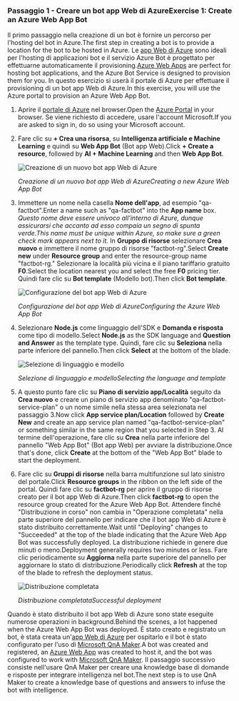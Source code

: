 ### <a name="exercise-1-create-an-azure-web-app-bot"></a><span data-ttu-id="0bac7-101">Passaggio 1 - Creare un bot app Web di Azure</span><span class="sxs-lookup"><span data-stu-id="0bac7-101">Exercise 1: Create an Azure Web App Bot</span></span>

<span data-ttu-id="0bac7-102">Il primo passaggio nella creazione di un bot è fornire un percorso per l'hosting del bot in Azure.</span><span class="sxs-lookup"><span data-stu-id="0bac7-102">The first step in creating a bot is to provide a location for the bot to be hosted in Azure.</span></span> <span data-ttu-id="0bac7-103">Le [app Web di Azure](https://azure.microsoft.com/services/app-service/web/) sono ideali per l'hosting di applicazioni bot e il servizio Azure Bot è progettato per effettuarne automaticamente il provisioning.</span><span class="sxs-lookup"><span data-stu-id="0bac7-103">[Azure Web Apps](https://azure.microsoft.com/services/app-service/web/) are perfect for hosting bot applications, and the Azure Bot Service is designed to provision them for you.</span></span> <span data-ttu-id="0bac7-104">In questo esercizio si userà il portale di Azure per effettuare il provisioning di un bot app Web di Azure.</span><span class="sxs-lookup"><span data-stu-id="0bac7-104">In this exercise, you will use the Azure portal to provision an Azure Web App Bot.</span></span>

1. <span data-ttu-id="0bac7-105">Aprire il [portale di Azure](https://portal.azure.com) nel browser.</span><span class="sxs-lookup"><span data-stu-id="0bac7-105">Open the [Azure Portal](https://portal.azure.com) in your browser.</span></span> <span data-ttu-id="0bac7-106">Se viene richiesto di accedere, usare l'account Microsoft.</span><span class="sxs-lookup"><span data-stu-id="0bac7-106">If you are asked to sign in, do so using your Microsoft account.</span></span>

1. <span data-ttu-id="0bac7-107">Fare clic su **+ Crea una risorsa**, su **Intelligenza artificiale e Machine Learning** e quindi su **Web App Bot** (Bot app Web).</span><span class="sxs-lookup"><span data-stu-id="0bac7-107">Click **+ Create a resource**, followed by **AI + Machine Learning** and then **Web App Bot**.</span></span>
 
    ![Creazione di un nuovo bot app Web di Azure](../images/new-bot-service.png)

    <span data-ttu-id="0bac7-109">_Creazione di un nuovo bot app Web di Azure_</span><span class="sxs-lookup"><span data-stu-id="0bac7-109">_Creating a new Azure Web App Bot_</span></span>
  
1. <span data-ttu-id="0bac7-110">Immettere un nome nella casella **Nome dell'app**, ad esempio "qa-factbot".</span><span class="sxs-lookup"><span data-stu-id="0bac7-110">Enter a name such as "qa-factbot" into the **App name** box.</span></span> <span data-ttu-id="0bac7-111">*Questo nome deve essere univoco all'interno di Azure, dunque assicurarsi che accanto ad esso compaia un segno di spunta verde.*</span><span class="sxs-lookup"><span data-stu-id="0bac7-111">*This name must be unique within Azure, so make sure a green check mark appears next to it.*</span></span> <span data-ttu-id="0bac7-112">In **Gruppo di risorse** selezionare **Crea nuovo** e immettere il nome gruppo di risorse "factbot-rg".</span><span class="sxs-lookup"><span data-stu-id="0bac7-112">Select **Create new** under **Resource group** and enter the resource-group name "factbot-rg."</span></span> <span data-ttu-id="0bac7-113">Selezionare la località più vicina e il piano tariffario gratuito **F0**.</span><span class="sxs-lookup"><span data-stu-id="0bac7-113">Select the location nearest you and select the free **F0** pricing tier.</span></span> <span data-ttu-id="0bac7-114">Quindi fare clic su **Bot template** (Modello bot).</span><span class="sxs-lookup"><span data-stu-id="0bac7-114">Then click **Bot template**.</span></span>

    ![Configurazione del bot app Web di Azure](../images/portal-start-bot-creation.png)

    <span data-ttu-id="0bac7-116">_Configurazione del bot app Web di Azure_</span><span class="sxs-lookup"><span data-stu-id="0bac7-116">_Configuring the Azure Web App Bot_</span></span>

1. <span data-ttu-id="0bac7-117">Selezionare **Node.js** come linguaggio dell'SDK e **Domanda e risposta** come tipo di modello.</span><span class="sxs-lookup"><span data-stu-id="0bac7-117">Select **Node.js** as the SDK language and **Question and Answer** as the template type.</span></span> <span data-ttu-id="0bac7-118">Quindi, fare clic su **Seleziona** nella parte inferiore del pannello.</span><span class="sxs-lookup"><span data-stu-id="0bac7-118">Then click **Select** at the bottom of the blade.</span></span>   
  
    ![Selezione di linguaggio e modello](../images/portal-select-template.png)

    <span data-ttu-id="0bac7-120">_Selezione di linguaggio e modello_</span><span class="sxs-lookup"><span data-stu-id="0bac7-120">_Selecting the language and template_</span></span>

1. <span data-ttu-id="0bac7-121">A questo punto fare clic su **Piano di servizio app/Località** seguito da **Crea nuovo** e creare un piano di servizio app denominato "qa-factbot-service-plan" o un nome simile nella stessa area selezionata nel passaggio 3.</span><span class="sxs-lookup"><span data-stu-id="0bac7-121">Now click **App service plan/Location** followed by **Create New** and create an app service plan named "qa-factbot-service-plan" or something similar in the same region that you selected in Step 3.</span></span> <span data-ttu-id="0bac7-122">Al termine dell'operazione, fare clic su **Crea** nella parte inferiore del pannello "Web App Bot" (Bot app Web) per avviare la distribuzione.</span><span class="sxs-lookup"><span data-stu-id="0bac7-122">Once that's done, click **Create** at the bottom of the "Web App Bot" blade to start the deployment.</span></span> 

1. <span data-ttu-id="0bac7-123">Fare clic su **Gruppi di risorse** nella barra multifunzione sul lato sinistro del portale.</span><span class="sxs-lookup"><span data-stu-id="0bac7-123">Click **Resource groups** in the ribbon on the left side of the portal.</span></span> <span data-ttu-id="0bac7-124">Quindi fare clic su **factbot-rg** per aprire il gruppo di risorse creato per il bot app Web di Azure.</span><span class="sxs-lookup"><span data-stu-id="0bac7-124">Then click **factbot-rg** to open the resource group created for the Azure Web App Bot.</span></span> <span data-ttu-id="0bac7-125">Attendere finché "Distribuzione in corso" non cambia in "Operazione completata" nella parte superiore del pannello per indicare che il bot app Web di Azure è stato distribuito correttamente.</span><span class="sxs-lookup"><span data-stu-id="0bac7-125">Wait until "Deploying" changes to "Succeeded" at the top of the blade indicating that the Azure Web App Bot was successfully deployed.</span></span> <span data-ttu-id="0bac7-126">La distribuzione richiede in genere due minuti o meno.</span><span class="sxs-lookup"><span data-stu-id="0bac7-126">Deployment generally requires two minutes or less.</span></span> <span data-ttu-id="0bac7-127">Fare clic periodicamente su **Aggiorna** nella parte superiore del pannello per aggiornare lo stato di distribuzione.</span><span class="sxs-lookup"><span data-stu-id="0bac7-127">Periodically click **Refresh** at the top of the blade to refresh the deployment status.</span></span>

    ![Distribuzione completata](../images/deployment-succeeded.png)

    <span data-ttu-id="0bac7-129">_Distribuzione completata_</span><span class="sxs-lookup"><span data-stu-id="0bac7-129">_Successful deployment_</span></span>
  
<span data-ttu-id="0bac7-130">Quando è stato distribuito il bot app Web di Azure sono state eseguite numerose operazioni in background.</span><span class="sxs-lookup"><span data-stu-id="0bac7-130">Behind the scenes, a lot happened when the Azure Web App Bot was deployed.</span></span> <span data-ttu-id="0bac7-131">È stato creato e registrato un bot, è stata creata un'[app Web di Azure](https://azure.microsoft.com/services/app-service/web/) per ospitarlo e il bot è stato configurato per l'uso di [Microsoft QnA Maker](https://www.qnamaker.ai/).</span><span class="sxs-lookup"><span data-stu-id="0bac7-131">A bot was created and registered, an [Azure Web App](https://azure.microsoft.com/services/app-service/web/) was created to host it, and the bot was configured to work with [Microsoft QnA Maker](https://www.qnamaker.ai/).</span></span> <span data-ttu-id="0bac7-132">Il passaggio successivo consiste nell'usare QnA Maker per creare una knowledge base di domande e risposte per integrare intelligenza nel bot.</span><span class="sxs-lookup"><span data-stu-id="0bac7-132">The next step is to use QnA Maker to create a knowledge base of questions and answers to infuse the bot with intelligence.</span></span>